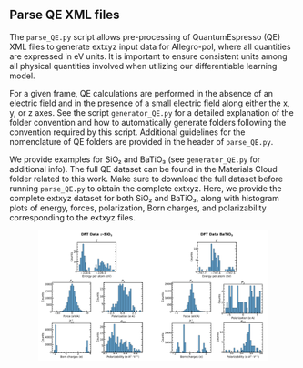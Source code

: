 ## Parse QE XML files

The `parse_QE.py` script allows pre-processing of QuantumEspresso (QE) XML files to generate extxyz input data for Allegro-pol, where all quantities are expressed in eV units. It is important to ensure consistent units among all physical quantities involved when utilizing our differentiable learning model.

For a given frame, QE calculations are performed in the absence of an electric field and in the presence of a small electric field along either the x, y, or z axes. See the script `generator_QE.py` for a detailed explanation of the folder convention and how to automatically generate folders following the convention required by this script. Additional guidelines for the nomenclature of QE folders are provided in the header of `parse_QE.py`.

We provide examples for SiO₂ and BaTiO₃ (see `generator_QE.py` for additional info). The full QE dataset can be found in the Materials Cloud folder related to this work. Make sure to download the full dataset before running `parse_QE.py` to obtain the complete extxyz. Here, we provide the complete extxyz dataset for both SiO₂ and BaTiO₃, along with histogram plots of energy, forces, polarization, Born charges, and polarizability corresponding to the extxyz files.

<center>
<img src="./SiO2_BaTiO3.png" width="80%">
</center>

